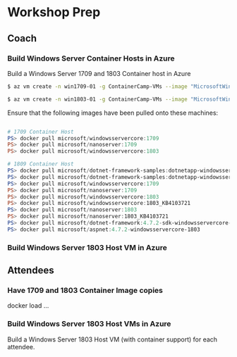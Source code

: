 # Workshop Prep

## Coach

### Build Windows Server Container Hosts in Azure

Build a Windows Server 1709 and 1803 Container host in Azure

```bash
$ az vm create -n win1709-01 -g ContainerCamp-VMs --image "MicrosoftWindowsServer:WindowsServerSemiAnnual:Datacenter-Core-1709-with-Containers-smalldisk:1709.0.20180412" --size Standard_D4s_v3 --os-disk-size-gb 2048 --admin-username coach --admin-password <password>

$ az vm create -n win1803-01 -g ContainerCamp-VMs --image "MicrosoftWindowsServer:WindowsServerSemiAnnual:Datacenter-Core-1803-with-Containers-smalldisk:1803.0.20180504" --size Standard_D4s_v3 --os-disk-size-gb 2048 --admin-username coach --admin-password  <password>

```

Ensure that the following images have been pulled onto these machines:

```powershell

# 1709 Container Host
PS> docker pull microsoft/windowsservercore:1709
PS> docker pull microsoft/nanoserver:1709
PS> docker pull microsoft/windowsservercore:1803

# 1809 Container Host
PS> docker pull microsoft/dotnet-framework-samples:dotnetapp-windowsservercore-1709
PS> docker pull microsoft/dotnet-framework-samples:dotnetapp-windowsservercore-1803
PS> docker pull microsoft/windowsservercore:1709
PS> docker pull microsoft/nanoserver:1709
PS> docker pull microsoft/windowsservercore:1803
PS> docker pull microsoft/windowsservercore:1803_KB4103721
PS> docker pull microsoft/nanoserver:1803
PS> docker pull microsoft/nanoserver:1803_KB4103721
PS> docker pull microsoft/dotnet-framework:4.7.2-sdk-windowsservercore-1803
PS> docker pull microsoft/aspnet:4.7.2-windowsservercore-1803
```


### Build Windows Server 1803 Host VM in Azure

## Attendees

### Have 1709 and 1803 Container Image copies

docker load ...

### Build Windows Server 1803 Host VMs in Azure

Build a Windows Server 1803 Host VM (with container support) for each attendee.

